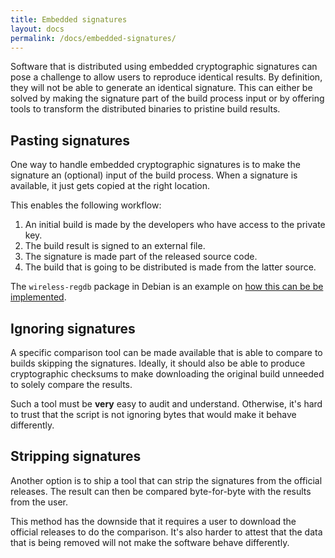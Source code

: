 ```yaml
---
title: Embedded signatures
layout: docs
permalink: /docs/embedded-signatures/
---
```


Software that is distributed using embedded cryptographic signatures
can pose a challenge to allow users to reproduce identical results.
By definition, they will not be able to generate an identical signature.
This can either be solved by making the signature part of the build
process input or by offering tools to transform the distributed binaries
to pristine build results.

Pasting signatures
------------------

One way to handle embedded cryptographic signatures is to make the
signature an (optional) input of the build process. When a signature
is available, it just gets copied at the right location.

This enables the following workflow:

1. An initial build is made by the developers who have access to the private key.
2. The build result is signed to an external file.
3. The signature is made part of the released source code.
4. The build that is going to be distributed is made from the latter source.

The `wireless-regdb` package in Debian is an example on [how this can be
be
implemented](https://sources.debian.net/src/wireless-regdb/latest/debian/rules/).

Ignoring signatures
-------------------

A specific comparison tool can be made available that is able to compare
to builds skipping the signatures. Ideally, it should also be able to
produce cryptographic checksums to make downloading the original build
unneeded to solely compare the results.

Such a tool must be **very** easy to audit and understand. Otherwise,
it's hard to trust that the script is not ignoring bytes that would make
it behave differently.

Stripping signatures
--------------------

Another option is to ship a tool that can strip the signatures from the
official releases. The result can then be compared byte-for-byte with
the results from the user.

This method has the downside that it requires a user to download the
official releases to do the comparison. It's also harder to attest that
the data that is being removed will not make the software behave
differently.
